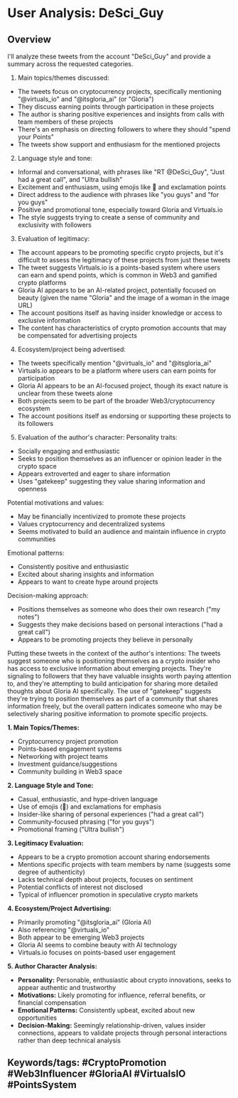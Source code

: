 # User Analysis: DeSci_Guy

## Overview

<think>
I'll analyze these tweets from the account "DeSci_Guy" and provide a summary across the requested categories.

1. Main topics/themes discussed:
- The tweets focus on cryptocurrency projects, specifically mentioning "@virtuals_io" and "@itsgloria_ai" (or "Gloria")
- They discuss earning points through participation in these projects
- The author is sharing positive experiences and insights from calls with team members of these projects
- There's an emphasis on directing followers to where they should "spend your Points"
- The tweets show support and enthusiasm for the mentioned projects

2. Language style and tone:
- Informal and conversational, with phrases like "RT @DeSci_Guy", "Just had a great call", and "Ultra bullish"
- Excitement and enthusiasm, using emojis like 🥁 and exclamation points
- Direct address to the audience with phrases like "you guys" and "for you guys"
- Positive and promotional tone, especially toward Gloria and Virtuals.io
- The style suggests trying to create a sense of community and exclusivity with followers

3. Evaluation of legitimacy:
- The account appears to be promoting specific crypto projects, but it's difficult to assess the legitimacy of these projects from just these tweets
- The tweet suggests Virtuals.io is a points-based system where users can earn and spend points, which is common in Web3 and gamified crypto platforms
- Gloria AI appears to be an AI-related project, potentially focused on beauty (given the name "Gloria" and the image of a woman in the image URL)
- The account positions itself as having insider knowledge or access to exclusive information
- The content has characteristics of crypto promotion accounts that may be compensated for advertising projects

4. Ecosystem/project being advertised:
- The tweets specifically mention "@virtuals_io" and "@itsgloria_ai"
- Virtuals.io appears to be a platform where users can earn points for participation
- Gloria AI appears to be an AI-focused project, though its exact nature is unclear from these tweets alone
- Both projects seem to be part of the broader Web3/cryptocurrency ecosystem
- The account positions itself as endorsing or supporting these projects to its followers

5. Evaluation of the author's character:
Personality traits:
- Socially engaging and enthusiastic
- Seeks to position themselves as an influencer or opinion leader in the crypto space
- Appears extroverted and eager to share information
- Uses "gatekeep" suggesting they value sharing information and openness

Potential motivations and values:
- May be financially incentivized to promote these projects
- Values cryptocurrency and decentralized systems
- Seems motivated to build an audience and maintain influence in crypto communities

Emotional patterns:
- Consistently positive and enthusiastic
- Excited about sharing insights and information
- Appears to want to create hype around projects

Decision-making approach:
- Positions themselves as someone who does their own research ("my notes")
- Suggests they make decisions based on personal interactions ("had a great call")
- Appears to be promoting projects they believe in personally

Putting these tweets in the context of the author's intentions:
The tweets suggest someone who is positioning themselves as a crypto insider who has access to exclusive information about emerging projects. They're signaling to followers that they have valuable insights worth paying attention to, and they're attempting to build anticipation for sharing more detailed thoughts about Gloria AI specifically. The use of "gatekeep" suggests they're trying to position themselves as part of a community that shares information freely, but the overall pattern indicates someone who may be selectively sharing positive information to promote specific projects.
</think>

**1. Main Topics/Themes:**
- Cryptocurrency project promotion
- Points-based engagement systems
- Networking with project teams
- Investment guidance/suggestions
- Community building in Web3 space

**2. Language Style and Tone:**
- Casual, enthusiastic, and hype-driven language
- Use of emojis (🥁) and exclamations for emphasis
- Insider-like sharing of personal experiences ("had a great call")
- Community-focused phrasing ("for you guys")
- Promotional framing ("Ultra bullish")

**3. Legitimacy Evaluation:**
- Appears to be a crypto promotion account sharing endorsements
- Mentions specific projects with team members by name (suggests some degree of authenticity)
- Lacks technical depth about projects, focuses on sentiment
- Potential conflicts of interest not disclosed
- Typical of influencer promotion in speculative crypto markets

**4. Ecosystem/Project Advertising:**
- Primarily promoting "@itsgloria_ai" (Gloria AI)
- Also referencing "@virtuals_io"
- Both appear to be emerging Web3 projects
- Gloria AI seems to combine beauty with AI technology
- Virtuals.io focuses on points-based user engagement

**5. Author Character Analysis:**
- **Personality:** Personable, enthusiastic about crypto innovations, seeks to appear authentic and trustworthy
- **Motivations:** Likely promoting for influence, referral benefits, or financial compensation
- **Emotional Patterns:** Consistently upbeat, excited about new opportunities
- **Decision-Making:** Seemingly relationship-driven, values insider connections, appears to validate projects through personal interactions rather than deep technical analysis

**Keywords/tags:**
#CryptoPromotion #Web3Influencer #GloriaAI #VirtualsIO #PointsSystem
---

